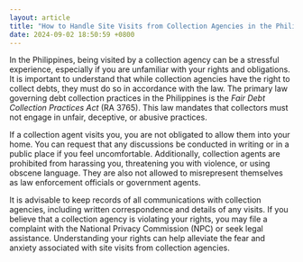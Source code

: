 ```yaml
---
layout: article
title: "How to Handle Site Visits from Collection Agencies in the Philippines"
date: 2024-09-02 18:50:59 +0800
---
```


<p>In the Philippines, being visited by a collection agency can be a stressful experience, especially if you are unfamiliar with your rights and obligations. It is important to understand that while collection agencies have the right to collect debts, they must do so in accordance with the law. The primary law governing debt collection practices in the Philippines is the <em>Fair Debt Collection Practices Act</em> (RA 3765). This law mandates that collectors must not engage in unfair, deceptive, or abusive practices.</p><p>If a collection agent visits you, you are not obligated to allow them into your home. You can request that any discussions be conducted in writing or in a public place if you feel uncomfortable. Additionally, collection agents are prohibited from harassing you, threatening you with violence, or using obscene language. They are also not allowed to misrepresent themselves as law enforcement officials or government agents.</p><p>It is advisable to keep records of all communications with collection agencies, including written correspondence and details of any visits. If you believe that a collection agency is violating your rights, you may file a complaint with the National Privacy Commission (NPC) or seek legal assistance. Understanding your rights can help alleviate the fear and anxiety associated with site visits from collection agencies.</p>